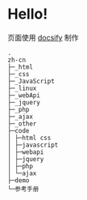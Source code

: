 # Hello!

页面使用 [docsify](https://docsify.js.org/#/zh-cn/) 制作
```
.  
zh-cn
├─_html
├─_css
├─_JavaScript
├─_linux
├─_webApi
├─_jquery
├─_php
├─_ajax
├─_other
├─code
│ ├─html css
│ ├─javascript
│ ├─webapi
│ ├─jquery
│ ├─php
│ └─ajax
├─demo
└─参考手册
```